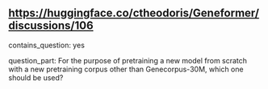 ## https://huggingface.co/ctheodoris/Geneformer/discussions/106

contains_question: yes

question_part: For the purpose of pretraining a new model from scratch with a new pretraining corpus other than Genecorpus-30M, which one should be used?